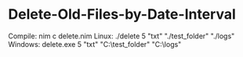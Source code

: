 # Delete-Old-Files-by-Date-Interval
Compile: nim c delete.nim
Linux: ./delete 5 "txt" "./test_folder" "./logs"
Windows: delete.exe 5 "txt" "C:\test_folder" "C:\logs"
